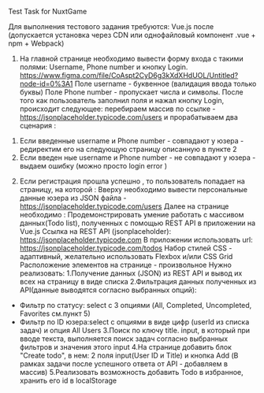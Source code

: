 Test Task for NuxtGame

Для выполнения тестового задания требуются: Vue.js после (допускается установка через CDN или
однофайловый компонент .vue + npm + Webpack)
1) На главной странице необходимо вывести форму входа с такими полями: Username,
   Phone number и кнопку Login.
   https://www.figma.com/file/CoAspt2CyD6g3kXdXHdUOL/Untitled?node-id=0%3A1
   Поле username - буквенное (валидация ввода только буквы)
   Поле Phone number - пропускает числа и символы.
   После того как пользователь заполнил поля и нажал кнопку Login, происходит следующее:
   перебираем массив по ссылке - https://jsonplaceholder.typicode.com/users и прорабатываем два
   сценария :
1. Если введенные username и Phone number - совпадают у юзера - редиректим его на
   следующую страницу описанную в пункте 2
2. Если введен ные username и Phone number - не совпадают у юзера - выдаем ошибку (можно
   просто login error )
2) Если регистрация прошла успешно , то пользователь попадает на страницу, на которой :
   Вверху необходимо вывести персональные данные юзера из JSON файла -
   https://jsonplaceholder.typicode.com/users
   Далее на странице необходимо :
   Продемонстрировать умение работать с массивом данных(Todo list), полученных с помощью REST
   API в приложении на Vue.js
   Ссылка на REST API (jsonplaceholder): https://jsonplaceholder.typicode.com
   В приложении использовать url: https://jsonplaceholder.typicode.com/todos
   Набор стилей CSS - адаптивный, желательно использовать Flexbox и/или CSS Grid
   Расположение элементов на странице - произвольное
   Нужно реализовать:
   1.Получение данных (JSON) из REST API и вывод их всех на страницу в виде списка
   2.Фильтрация данных полученных из API(данные выводятся согласно выбранных опций):
- Фильтр по статусу: select с 3 опциями (All, Completed, Uncompleted, Favorites cм.пункт 5)
- Фильтр по ID юзера:select с опциями в виде цифр (userId из списка задач) и опция All Users
  3.Поиск по ключу title. input, в который при вводе текста, выполняется поиск задач согласно
  выбранных фильтров и значения этого input
  4.На странице добавить блок "Create todo", в нем: 2 поля input(User ID и Title) и кнопка Add (В
  рамках задачи после успешного ответа от API - добавляем в массив)
  5.Реализовать возможность добавить Todo в избранное, хранить его id в localStorage